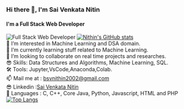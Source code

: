 ### Hi there 👋, I'm Sai Venkata Nitin
#### I'm a Full Stack Web Developer
![Full Stack Web Developer](https://s3.us-east-1.amazonaws.com/storage.trumplearning.com/cmsfiles/best-full-stack-web-developer-courses-certification-online-ppjh0d5a.jpg)
[![Nithin's GitHub stats](https://github-readme-stats.vercel.app/api?username=BSVNithin&theme=shades-of-purple)](https://github.com/BSVNithin/github-readme-stats)
<br>
👀 I’m interested in Machine Learning and DSA domain.<br>
🌱 I’m currently learning stuff related to Machine Learning.<br>
💞️ I’m looking to collaborate on real time projects and researches.<br>
😎 Skills: Data Structures and Algorithms, Machine Learning, SQL.<br>
🛠 Tools: Jupyter,VsCode,Anaconda,Colab.<br>
📫 Mail me at : bsvnithin2002@gmail.com<br>
😎 Linkedin :[Sai Venkata Nitin](https://www.linkedin.com/in/bachu-sai-venkata-nithin-85888b216?lipi=urn%3Ali%3Apage%3Ad_flagship3_profile_view_base_contact_details%3BoGdLmvkCQcKN7smGBdGz7w%3D%3D)<br>
🧐 Languages : C, C++, Core Java, Python, Javascript, HTML and PHP<br>
[![Top Langs](https://github-readme-stats.vercel.app/api/top-langs/?username=BSVNithin&layout=compact)](https://github.com/BSVNithin/github-readme-stats)

